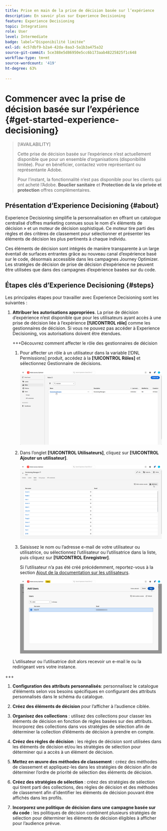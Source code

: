 ```yaml
---
title: Prise en main de la prise de décision basée sur l’expérience
description: En savoir plus sur Experience Decisioning
feature: Experience Decisioning
topic: Integrations
role: User
level: Intermediate
badge: label="Disponibilité limitée"
exl-id: 4c57dbf9-b2a4-42da-8aa3-5a1b3a475a32
source-git-commit: 5ce388e5d86950e5cc6b173aab48225825f1c648
workflow-type: tm+mt
source-wordcount: '419'
ht-degree: 63%

---
```


# Commencer avec la prise de décision basée sur l’expérience {#get-started-experience-decisioning}

>[!AVAILABILITY]
>
>Cette prise de décision basée sur l’expérience n’est actuellement disponible que pour un ensemble d’organisations (disponibilité limitée). Pour en bénéficier, contactez votre représentant ou représentante Adobe.
>
>Pour l’instant, la fonctionnalité n’est pas disponible pour les clients qui ont acheté l’Adobe. **Bouclier sanitaire** et **Protection de la vie privée et protection** offres complémentaires.

## Présentation d’Experience Decisioning {#about}

Experience Decisioning simplifie la personnalisation en offrant un catalogue centralisé d’offres marketing connues sous le nom d’« éléments de décision » et un moteur de décision sophistiqué. Ce moteur tire parti des règles et des critères de classement pour sélectionner et présenter les éléments de décision les plus pertinents à chaque individu.

Ces éléments de décision sont intégrés de manière transparente à un large éventail de surfaces entrantes grâce au nouveau canal d’expérience basé sur le code, désormais accessible dans les campagnes Journey Optimizer. Les stratégies de décision de prise de décision d’expérience ne peuvent être utilisées que dans des campagnes d’expérience basées sur du code.

## Étapes clés d’Experience Decisioning {#steps}

Les principales étapes pour travailler avec Experience Decisioning sont les suivantes :

1. **Attribuer les autorisations appropriées**. La prise de décision d’expérience n’est disponible que pour les utilisateurs ayant accès à une prise de décision liée à l’expérience **[!UICONTROL rôle]** comme les gestionnaires de décision. Si vous ne pouvez pas accéder à Experience Decisioning, vos autorisations doivent être étendues.

   +++Découvrez comment affecter le rôle des gestionnaires de décision

   1. Pour affecter un rôle à un utilisateur dans la variable [!DNL Permissions] produit, accédez à la **[!UICONTROL Rôles]** et sélectionnez Gestionnaire de décisions.

      ![](assets/decision_permission_1.png)

   1. Dans l’onglet **[!UICONTROL Utilisateurs]**, cliquez sur **[!UICONTROL Ajouter un utilisateur]**.

      ![](assets/decision_permission_2.png)

   1. Saisissez le nom ou l’adresse e-mail de votre utilisateur ou utilisatrice, ou sélectionnez l’utilisateur ou l’utilisatrice dans la liste, puis cliquez sur **[!UICONTROL Enregistrer]**.

      Si l’utilisateur n’a pas été créé précédemment, reportez-vous à la section [Ajout de la documentation sur les utilisateurs](https://experienceleague.adobe.com/en/docs/experience-platform/access-control/ui/users).

      ![](assets/decision_permission_3.png)

   L’utilisateur ou l’utilisatrice doit alors recevoir un e-mail le ou la redirigeant vers votre instance.

+++

1. **Configuration des attributs personnalisés**: personnalisez le catalogue d’éléments selon vos besoins spécifiques en configurant des attributs personnalisés dans le schéma du catalogue.

1. **Créez des éléments de décision** pour l’afficher à l’audience ciblée.

1. **Organisez des collections** : utilisez des collections pour classer les éléments de décision en fonction de règles basées sur des attributs. Incorporez des collections dans vos stratégies de sélection afin de déterminer la collection d’éléments de décision à prendre en compte.

1. **Créez des règles de décision** : les règles de décision sont utilisées dans les éléments de décision et/ou les stratégies de sélection pour déterminer qui a accès à un élément de décision.

1. **Mettez en œuvre des méthodes de classement** : créez des méthodes de classement et appliquez-les dans les stratégies de décision afin de déterminer l’ordre de priorité de sélection des éléments de décision.

1. **Créez des stratégies de sélection** : créez des stratégies de sélection qui tirent parti des collections, des règles de décision et des méthodes de classement afin d’identifier les éléments de décision pouvant être affichés dans les profils.

1. **Incorporez une politique de décision dans une campagne basée sur du code** : les politiques de décision combinent plusieurs stratégies de sélection pour déterminer les éléments de décision éligibles à afficher pour l’audience prévue.
